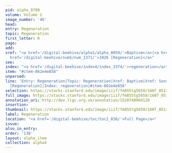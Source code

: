 ```yaml
---
pid: alpha_0790
volume: Volume 2
image_number: '46'
head:
entry: Regeneration
topic: Regeneration
first_letter: R
page:
add:
xref: "<a href='/digital-beehive/alpha1/alpha_0059/'>Baptism</a>|<a href='/digital-beehive/alpha4/alpha_0898/'>Sonship</a>|<a
  href='/digital-beehive/num5/num_1371/'>1026 [Regeneration]</a>"
see:
index: "<a href='/digital-beehive/index4/index_3374/'>regeneration</a>"
item: "#item-862e4e858"
unparsed:
line: 'Entry: Regeneration|Topic: Regeneration|Xref: Baptism|Xref: Sonship|Xref: 1026
  [Regeneration]|Index: regeneration|#item-862e4e858'
selection: https://stacks.stanford.edu/image/iiif/fm855tg5659/1607_0513/789,3825,2959,557/full/0/default.jpg
full_image: https://stacks.stanford.edu/image/iiif/fm855tg5659/1607_0513/full/full/0/default.jpg
annotation_uri: http://dev.llgc.org.uk/annotation/1528740904128
insertion:
thumbnail: https://stacks.stanford.edu/image/iiif/fm855tg5659/1607_0513/789,3825,600,180/250,/0/default.jpg
label: Regeneration
location: "<a href='/digital-beehive/toc/toc2_036/'>Full Page</a>"
issue:
also_in_entry:
order: '138'
layout: alpha_item
collection: alpha4
---
```

